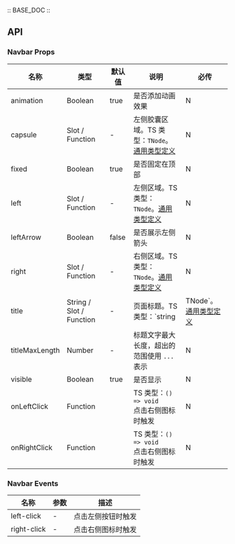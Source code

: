 :: BASE_DOC ::

## API
### Navbar Props

名称 | 类型 | 默认值 | 说明 | 必传
-- | -- | -- | -- | --
animation | Boolean | true | 是否添加动画效果 | N
capsule | Slot / Function | - | 左侧胶囊区域。TS 类型：`TNode`。[通用类型定义](https://github.com/Tencent/tdesign-mobile-vue/blob/develop/src/common.ts) | N
fixed | Boolean | true | 是否固定在顶部 | N
left | Slot / Function | - | 左侧区域。TS 类型：`TNode`。[通用类型定义](https://github.com/Tencent/tdesign-mobile-vue/blob/develop/src/common.ts) | N
leftArrow | Boolean | false | 是否展示左侧箭头 | N
right | Slot / Function | - | 右侧区域。TS 类型：`TNode`。[通用类型定义](https://github.com/Tencent/tdesign-mobile-vue/blob/develop/src/common.ts) | N
title | String / Slot / Function | - | 页面标题。TS 类型：`string | TNode`。[通用类型定义](https://github.com/Tencent/tdesign-mobile-vue/blob/develop/src/common.ts) | N
titleMaxLength | Number | - | 标题文字最大长度，超出的范围使用 `...` 表示 | N
visible | Boolean | true | 是否显示 | N
onLeftClick | Function |  | TS 类型：`() => void`<br/>点击右侧图标时触发 | N
onRightClick | Function |  | TS 类型：`() => void`<br/>点击右侧图标时触发 | N

### Navbar Events

名称 | 参数 | 描述
-- | -- | --
left-click | \- | 点击左侧按钮时触发
right-click | \- | 点击右侧图标时触发
